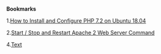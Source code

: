 **Bookmarks**

1.[How to Install and Configure PHP 7.2 on Ubuntu 18.04](https://www.vultr.com/docs/configure-php-7-2-on-ubuntu-18-04)

2.[Start / Stop and Restart Apache 2 Web Server Command](https://www.cyberciti.biz/faq/star-stop-restart-apache2-webserver/)

4.[Text](link)

